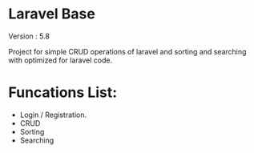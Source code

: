 # Laravel Base

Version : 5.8

Project for simple CRUD operations of laravel and sorting and searching with optimized for laravel code.

# Funcations List:
- Login / Registration.
- CRUD
- Sorting
- Searching
